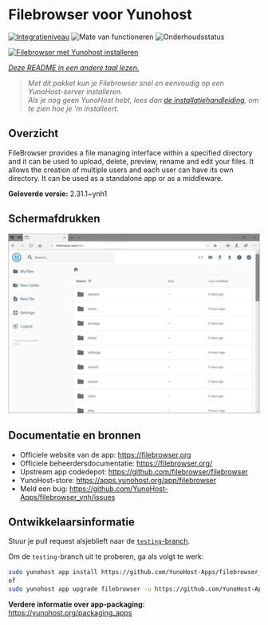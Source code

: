 <!--
NB: Deze README is automatisch gegenereerd door <https://github.com/YunoHost/apps/tree/master/tools/readme_generator>
Hij mag NIET handmatig aangepast worden.
-->

# Filebrowser voor Yunohost

[![Integratieniveau](https://dash.yunohost.org/integration/filebrowser.svg)](https://ci-apps.yunohost.org/ci/apps/filebrowser/) ![Mate van functioneren](https://ci-apps.yunohost.org/ci/badges/filebrowser.status.svg) ![Onderhoudsstatus](https://ci-apps.yunohost.org/ci/badges/filebrowser.maintain.svg)

[![Filebrowser met Yunohost installeren](https://install-app.yunohost.org/install-with-yunohost.svg)](https://install-app.yunohost.org/?app=filebrowser)

*[Deze README in een andere taal lezen.](./ALL_README.md)*

> *Met dit pakket kun je Filebrowser snel en eenvoudig op een YunoHost-server installeren.*  
> *Als je nog geen YunoHost hebt, lees dan [de installatiehandleiding](https://yunohost.org/install), om te zien hoe je 'm installeert.*

## Overzicht

FileBrowser provides a file managing interface within a specified directory and it can be used to upload, delete, preview, rename and edit your files. It allows the creation of multiple users and each user can have its own directory. It can be used as a standalone app or as a middleware.


**Geleverde versie:** 2.31.1~ynh1

## Schermafdrukken

![Schermafdrukken van Filebrowser](./doc/screenshots/screenshot.PNG)

## Documentatie en bronnen

- Officiele website van de app: <https://filebrowser.org>
- Officiele beheerdersdocumentatie: <https://filebrowser.org/>
- Upstream app codedepot: <https://github.com/filebrowser/filebrowser>
- YunoHost-store: <https://apps.yunohost.org/app/filebrowser>
- Meld een bug: <https://github.com/YunoHost-Apps/filebrowser_ynh/issues>

## Ontwikkelaarsinformatie

Stuur je pull request alsjeblieft naar de [`testing`-branch](https://github.com/YunoHost-Apps/filebrowser_ynh/tree/testing).

Om de `testing`-branch uit te proberen, ga als volgt te werk:

```bash
sudo yunohost app install https://github.com/YunoHost-Apps/filebrowser_ynh/tree/testing --debug
of
sudo yunohost app upgrade filebrowser -u https://github.com/YunoHost-Apps/filebrowser_ynh/tree/testing --debug
```

**Verdere informatie over app-packaging:** <https://yunohost.org/packaging_apps>
